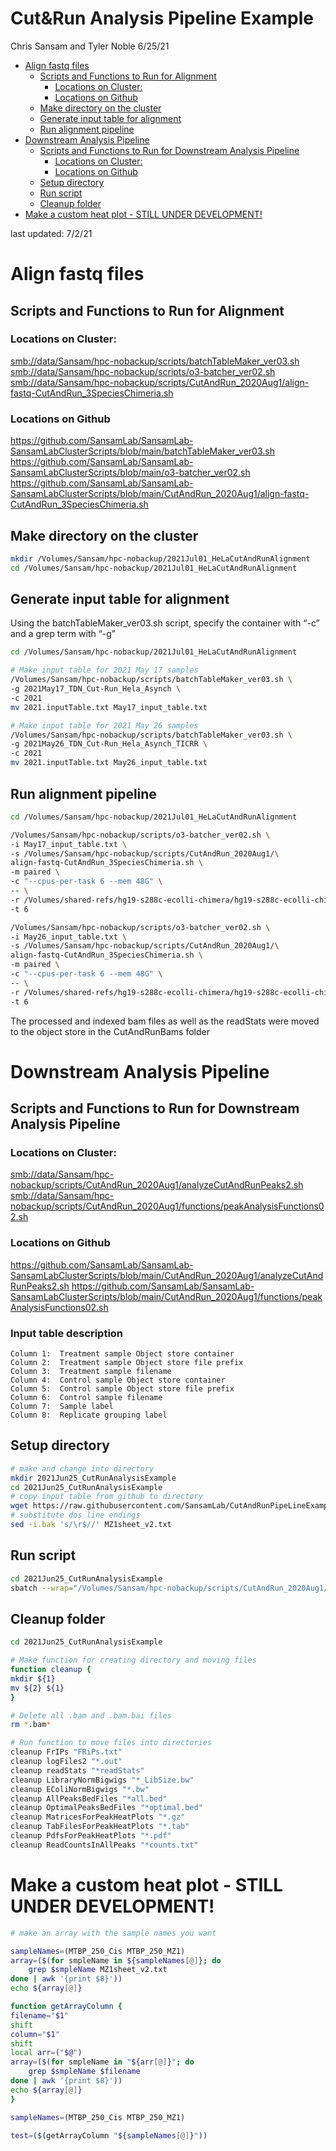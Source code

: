 Cut\&Run Analysis Pipeline Example
================
Chris Sansam and Tyler Noble
6/25/21

  - [Align fastq files](#align-fastq-files)
      - [Scripts and Functions to Run for
        Alignment](#scripts-and-functions-to-run-for-alignment)
          - [Locations on Cluster:](#locations-on-cluster)
          - [Locations on Github](#locations-on-github)
      - [Make directory on the cluster](#make-directory-on-the-cluster)
      - [Generate input table for
        alignment](#generate-input-table-for-alignment)
      - [Run alignment pipeline](#run-alignment-pipeline)
  - [Downstream Analysis Pipeline](#downstream-analysis-pipeline)
      - [Scripts and Functions to Run for Downstream Analysis
        Pipeline](#scripts-and-functions-to-run-for-downstream-analysis-pipeline)
          - [Locations on Cluster:](#locations-on-cluster-1)
          - [Locations on Github](#locations-on-github-1)
      - [Setup directory](#setup-directory)
      - [Run script](#run-script)
      - [Cleanup folder](#cleanup-folder)
  - [Make a custom heat plot - STILL UNDER
    DEVELOPMENT\!](#make-a-custom-heat-plot---still-under-development)

last updated: 7/2/21

# Align fastq files

## Scripts and Functions to Run for Alignment

### Locations on Cluster:

<smb://data/Sansam/hpc-nobackup/scripts/batchTableMaker_ver03.sh>
<smb://data/Sansam/hpc-nobackup/scripts/o3-batcher_ver02.sh>
<smb://data/Sansam/hpc-nobackup/scripts/CutAndRun_2020Aug1/align-fastq-CutAndRun_3SpeciesChimeria.sh>

### Locations on Github

<https://github.com/SansamLab/SansamLab-SansamLabClusterScripts/blob/main/batchTableMaker_ver03.sh>
<https://github.com/SansamLab/SansamLab-SansamLabClusterScripts/blob/main/o3-batcher_ver02.sh>
<https://github.com/SansamLab/SansamLab-SansamLabClusterScripts/blob/main/CutAndRun_2020Aug1/align-fastq-CutAndRun_3SpeciesChimeria.sh>

## Make directory on the cluster

``` bash
mkdir /Volumes/Sansam/hpc-nobackup/2021Jul01_HeLaCutAndRunAlignment
cd /Volumes/Sansam/hpc-nobackup/2021Jul01_HeLaCutAndRunAlignment
```

## Generate input table for alignment

Using the batchTableMaker\_ver03.sh script, specify the container with
“-c” and a grep term with “-g”

``` bash
cd /Volumes/Sansam/hpc-nobackup/2021Jul01_HeLaCutAndRunAlignment

# Make input table for 2021 May 17 samples
/Volumes/Sansam/hpc-nobackup/scripts/batchTableMaker_ver03.sh \
-g 2021May17_TDN_Cut-Run_Hela_Asynch \
-c 2021
mv 2021.inputTable.txt May17_input_table.txt

# Make input table for 2021 May 26 samples
/Volumes/Sansam/hpc-nobackup/scripts/batchTableMaker_ver03.sh \
-g 2021May26_TDN_Cut-Run_Hela_Asynch_TICRR \
-c 2021
mv 2021.inputTable.txt May26_input_table.txt
```

## Run alignment pipeline

``` bash
cd /Volumes/Sansam/hpc-nobackup/2021Jul01_HeLaCutAndRunAlignment

/Volumes/Sansam/hpc-nobackup/scripts/o3-batcher_ver02.sh \
-i May17_input_table.txt \
-s /Volumes/Sansam/hpc-nobackup/scripts/CutAndRun_2020Aug1/\
align-fastq-CutAndRun_3SpeciesChimeria.sh \
-m paired \
-c "--cpus-per-task 6 --mem 48G" \
-- \
-r /Volumes/shared-refs/hg19-s288c-ecolli-chimera/hg19-s288c-ecolli-chimera \
-t 6

/Volumes/Sansam/hpc-nobackup/scripts/o3-batcher_ver02.sh \
-i May26_input_table.txt \
-s /Volumes/Sansam/hpc-nobackup/scripts/CutAndRun_2020Aug1/\
align-fastq-CutAndRun_3SpeciesChimeria.sh \
-m paired \
-c "--cpus-per-task 6 --mem 48G" \
-- \
-r /Volumes/shared-refs/hg19-s288c-ecolli-chimera/hg19-s288c-ecolli-chimera \
-t 6
```

The processed and indexed bam files as well as the readStats were moved
to the object store in the CutAndRunBams folder

# Downstream Analysis Pipeline

## Scripts and Functions to Run for Downstream Analysis Pipeline

### Locations on Cluster:

<smb://data/Sansam/hpc-nobackup/scripts/CutAndRun_2020Aug1/analyzeCutAndRunPeaks2.sh>
<smb://data/Sansam/hpc-nobackup/scripts/CutAndRun_2020Aug1/functions/peakAnalysisFunctions02.sh>

### Locations on Github

<https://github.com/SansamLab/SansamLab-SansamLabClusterScripts/blob/main/CutAndRun_2020Aug1/analyzeCutAndRunPeaks2.sh>
<https://github.com/SansamLab/SansamLab-SansamLabClusterScripts/blob/main/CutAndRun_2020Aug1/functions/peakAnalysisFunctions02.sh>

### Input table description
```
Column 1:  Treatment sample Object store container
Column 2:  Treatment sample Object store file prefix
Column 3:  Treatment sample filename
Column 4:  Control sample Object store container
Column 5:  Control sample Object store file prefix
Column 6:  Control sample filename
Column 7:  Sample label
Column 8:  Replicate grouping label
```

## Setup directory

``` bash
# make and change into directory
mkdir 2021Jun25_CutRunAnalysisExample
cd 2021Jun25_CutRunAnalysisExample
# copy input table from github to directory
wget https://raw.githubusercontent.com/SansamLab/CutAndRunPipeLineExample/main/MZ1sheet_v2.txt
# substitute dos line endings
sed -i.bak 's/\r$//' MZ1sheet_v2.txt
```

## Run script

``` bash
cd 2021Jun25_CutRunAnalysisExample
sbatch --wrap="/Volumes/Sansam/hpc-nobackup/scripts/CutAndRun_2020Aug1/analyzeCutAndRunPeaks2.sh MZ1sheet_v2.txt"
```

## Cleanup folder

``` bash
cd 2021Jun25_CutRunAnalysisExample

# Make function for creating directory and moving files
function cleanup {
mkdir ${1}
mv ${2} ${1}
}

# Delete all .bam and .bam.bai files
rm *.bam*

# Run function to move files into directories
cleanup FrIPs "FRiPs.txt"
cleanup logFiles2 "*.out"
cleanup readStats "*readStats"
cleanup LibraryNormBigwigs "*_LibSize.bw"
cleanup EColiNormBigwigs "*.bw"
cleanup AllPeaksBedFiles "*all.bed"
cleanup OptimalPeaksBedFiles "*optimal.bed"
cleanup MatricesForPeakHeatPlots "*.gz"
cleanup TabFilesForPeakHeatPlots "*.tab"
cleanup PdfsForPeakHeatPlots "*.pdf"
cleanup ReadCountsInAllPeaks "*counts.txt"
```

# Make a custom heat plot - STILL UNDER DEVELOPMENT\!

``` bash
# make an array with the sample names you want

sampleNames=(MTBP_250_Cis MTBP_250_MZ1)
array=($(for smpleName in ${sampleNames[@]}; do
    grep $smpleName MZ1sheet_v2.txt
done | awk '{print $8}'))
echo ${array[@]}

function getArrayColumn {
filename="$1"
shift
column="$1"
shift
local arr=("$@")
array=($(for smpleName in "${arr[@]}"; do
    grep $smpleName $filename
done | awk '{print $8}'))
echo ${array[@]}
}

sampleNames=(MTBP_250_Cis MTBP_250_MZ1)

test=($(getArrayColumn "${sampleNames[@]}"))
```
